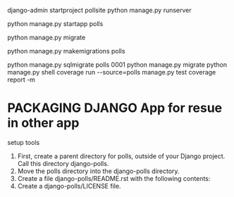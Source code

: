django-admin startproject pollsite
python manage.py runserver

python manage.py startapp polls

python manage.py migrate

python manage.py makemigrations polls

python manage.py sqlmigrate polls 0001
python manage.py migrate
python manage.py shell
coverage run --source=polls  manage.py test
coverage report -m

# PACKAGING DJANGO App for resue in other app

setup tools
1. First, create a parent directory for polls, outside of your Django project. Call this directory django-polls.
2. Move the polls directory into the django-polls directory.
3. Create a file django-polls/README.rst with the following contents:
5. Create a django-polls/LICENSE file. 